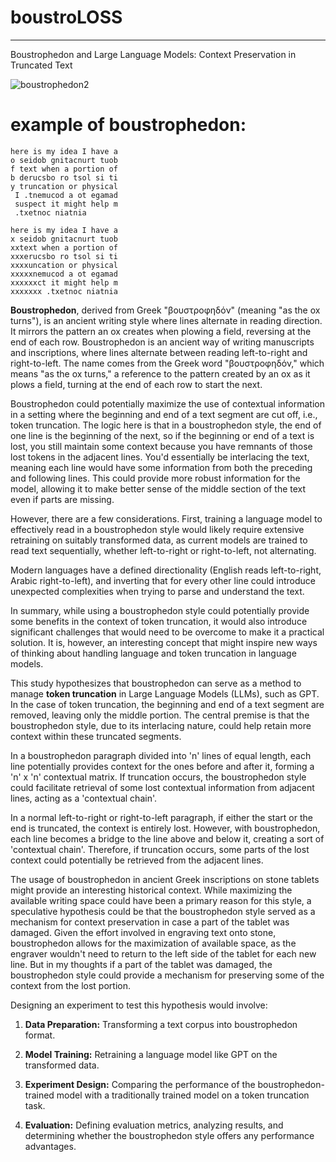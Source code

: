 # boustroLOSS
---

Boustrophedon and Large Language Models: Context Preservation in Truncated Text

![boustrophedon2](https://github.com/EveryOneIsGross/boustroLOSS/assets/23621140/002a9ee4-0448-4373-8106-3d1a03e363f7)

# example of boustrophedon:

```
here is my idea I have a
o seidob gnitacnurt tuob
f text when a portion of
b derucsbo ro tsol si ti
y truncation or physical
 I .tnemucod a ot egamad
 suspect it might help m
 .txetnoc niatnia

here is my idea I have a
x seidob gnitacnurt tuob
xxtext when a portion of
xxxerucsbo ro tsol si ti
xxxxuncation or physical
xxxxxnemucod a ot egamad
xxxxxxct it might help m
xxxxxxx .txetnoc niatnia
```

**Boustrophedon**, derived from Greek "βουστροφηδόν" (meaning "as the ox turns"), is an ancient writing style where lines alternate in reading direction. It mirrors the pattern an ox creates when plowing a field, reversing at the end of each row. 
Boustrophedon is an ancient way of writing manuscripts and inscriptions, where lines alternate between reading left-to-right and right-to-left. The name comes from the Greek word "βουστροφηδόν," which means "as the ox turns," a reference to the pattern created by an ox as it plows a field, turning at the end of each row to start the next.

Boustrophedon could potentially maximize the use of contextual information in a setting where the beginning and end of a text segment are cut off, i.e., token truncation. The logic here is that in a boustrophedon style, the end of one line is the beginning of the next, so if the beginning or end of a text is lost, you still maintain some context because you have remnants of those lost tokens in the adjacent lines. You'd essentially be interlacing the text, meaning each line would have some information from both the preceding and following lines. This could provide more robust information for the model, allowing it to make better sense of the middle section of the text even if parts are missing.

However, there are a few considerations. First, training a language model to effectively read in a boustrophedon style would likely require extensive retraining on suitably transformed data, as current models are trained to read text sequentially, whether left-to-right or right-to-left, not alternating.

Modern languages have a defined directionality (English reads left-to-right, Arabic right-to-left), and inverting that for every other line could introduce unexpected complexities when trying to parse and understand the text.

In summary, while using a boustrophedon style could potentially provide some benefits in the context of token truncation, it would also introduce significant challenges that would need to be overcome to make it a practical solution. It is, however, an interesting concept that might inspire new ways of thinking about handling language and token truncation in language models.

This study hypothesizes that boustrophedon can serve as a method to manage **token truncation** in Large Language Models (LLMs), such as GPT. In the case of token truncation, the beginning and end of a text segment are removed, leaving only the middle portion. The central premise is that the boustrophedon style, due to its interlacing nature, could help retain more context within these truncated segments. 

In a boustrophedon paragraph divided into 'n' lines of equal length, each line potentially provides context for the ones before and after it, forming a 'n' x 'n' contextual matrix. If truncation occurs, the boustrophedon style could facilitate retrieval of some lost contextual information from adjacent lines, acting as a 'contextual chain'.

In a normal left-to-right or right-to-left paragraph, if either the start or the end is truncated, the context is entirely lost. However, with boustrophedon, each line becomes a bridge to the line above and below it, creating a sort of 'contextual chain'. Therefore, if truncation occurs, some parts of the lost context could potentially be retrieved from the adjacent lines.

The usage of boustrophedon in ancient Greek inscriptions on stone tablets might provide an interesting historical context. While maximizing the available writing space could have been a primary reason for this style, a speculative hypothesis could be that the boustrophedon style served as a mechanism for context preservation in case a part of the tablet was damaged. Given the effort involved in engraving text onto stone, boustrophedon allows for the maximization of available space, as the engraver wouldn't need to return to the left side of the tablet for each new line. But in my thoughts if a part of the tablet was damaged, the boustrophedon style could provide a mechanism for preserving some of the context from the lost portion.

Designing an experiment to test this hypothesis would involve:

1. **Data Preparation:** Transforming a text corpus into boustrophedon format.

2. **Model Training:** Retraining a language model like GPT on the transformed data.

3. **Experiment Design:** Comparing the performance of the boustrophedon-trained model with a traditionally trained model on a token truncation task.

4. **Evaluation:** Defining evaluation metrics, analyzing results, and determining whether the boustrophedon style offers any performance advantages.

